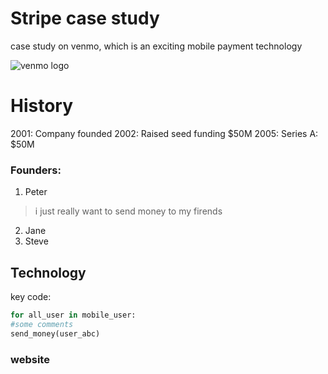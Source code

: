 # Stripe case study
case study on venmo, which is an exciting mobile payment technology


![venmo logo](https://cdn1.venmo.com/marketing/images/branding/venmo-icon.svg)

# History
2001: Company founded
2002: Raised seed funding $50M
2005: Series A: $50M

### Founders:
1. Peter
>i just really want to send money to my firends
2. Jane
3. Steve

## Technology

key code:
```python
for all_user in mobile_user:
#some comments
send_money(user_abc)
```

### website

